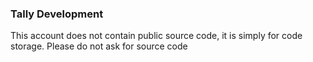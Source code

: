 ### Tally Development
This account does not contain public source code, it is simply for code storage. Please do not ask for source code
